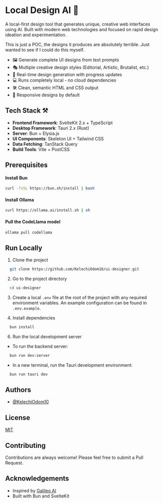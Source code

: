 # Local Design AI 🎨

A local-first design tool that generates unique, creative web interfaces using AI. Built with modern web technologies and focused on rapid design ideation and experimentation.

This is just a POC, the designs it produces are absolutely terrible. Just wanted to see if I could do this myself.

- 🖼️ Generate complete UI designs from text prompts
- 🎭 Multiple creative design styles (Editorial, Artistic, Brutalist, etc.)
- 🚀 Real-time design generation with progress updates
- 💻 Runs completely local - no cloud dependencies
- 🛠️ Clean, semantic HTML and CSS output
- 📱 Responsive designs by default

## Tech Stack ⚒️

- **Frontend Framework**: SvelteKit 2.x + TypeScript
- **Desktop Framework**: Tauri 2.x (Rust)
- **Server**: Bun + Elysia.js
- **UI Components**: Skeleton UI + Tailwind CSS
- **Data Fetching**: TanStack Query
- **Build Tools**: Vite + PostCSS

## Prerequisites

#### Install Bun

```bash
curl -fsSL https://bun.sh/install | bash
```

#### Install Ollama

```bash
curl https://ollama.ai/install.sh | sh
```

#### Pull the CodeLlama model

```bash
ollama pull codellama
```

## Run Locally

1. Clone the project

```bash
  git clone https://github.com/KelechiOdom10/ui-designer.git
```

2. Go to the project directory

```bash
  cd ui-designer
```

3. Create a local `.env` file at the root of the project with any required environment variables. An example configuration can be found in `.env.example`.
   &nbsp;

4. Install dependencies

```bash
  bun install
```

6. Run the local development server

- To run the backend server:

```bash
  bun run dev:server
```

- In a new terminal, run the Tauri development environment:

```bash
  bun run tauri dev
```

## Authors

- [@KelechiOdom10](https://github.com/KelechiOdom10)

## License

[MIT](https://choosealicense.com/licenses/mit/)

## Contributing

Contributions are always welcome! Please feel free to submit a Pull Request.

## Acknowledgements

- Inspired by [Galileo AI](https://www.usegalileo.ai/)
- Built with Bun and SvelteKit
